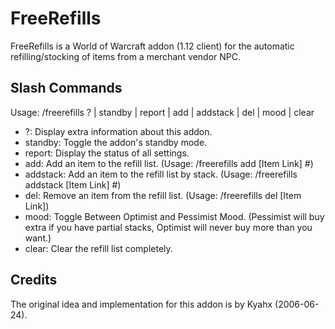 # FreeRefills

FreeRefills is a World of Warcraft addon (1.12 client) for the automatic 
refilling/stocking of items from a merchant vendor NPC.

## Slash Commands

Usage: /freerefills ? | standby | report | add | addstack | del | mood | clear
 - ?: Display extra information about this addon.
 - standby: Toggle the addon's standby mode.
 - report: Display the status of all settings.
 - add: Add an item to the refill list. (Usage: /freerefills add [Item Link] #)
 - addstack: Add an item to the refill list by stack. (Usage: /freerefills 
 addstack [Item Link] #)
 - del: Remove an item from the refill list. (Usage: /freerefills 
 del [Item Link])
 - mood: Toggle Between Optimist and Pessimist Mood.  (Pessimist will buy extra 
 if you have partial stacks, Optimist will never buy more than you want.)
 - clear: Clear the refill list completely.

## Credits

The original idea and implementation for this addon is by Kyahx (2006-06-24).